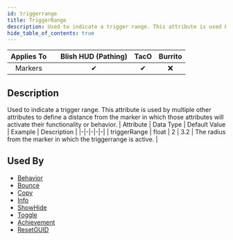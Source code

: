 ```yaml
---
id: triggerrange
title: TriggerRange
description: Used to indicate a trigger range. This attribute is used by multiple other attributes to define a distance from the marker in which those attributes will activate their functionality or behavior.
hide_table_of_contents: true
---
```

| Applies To | | Blish HUD (Pathing) | TacO | Burrito |
|-|-|-|-|-|
| <center>Markers</center> | | <center>✔</center> | <center>✔</center> | <center>❌</center> |



## Description
Used to indicate a trigger range. This attribute is used by multiple other attributes to define a distance from the marker in which those attributes will activate their functionality or behavior.
| Attribute | Data Type | Default Value | Example | Description |
|-|-|-|-|-|
| triggerRange | float | 2 | 3.2 | The radius from the marker in which the triggerrange is active. | 



## Used By
- [Behavior](/docs/marker-dev/attributes/behavior)
- [Bounce](/docs/marker-dev/attributes/bounce)
- [Copy](/docs/marker-dev/attributes/copy)
- [Info](/docs/marker-dev/attributes/info)
- [ShowHide](/docs/marker-dev/attributes/showhide)
- [Toggle](/docs/marker-dev/attributes/toggle)
- [Achievement](/docs/marker-dev/attributes/achievement)
- [ResetGUID](/docs/marker-dev/attributes/resetguid)

